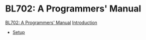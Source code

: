 # BL702: A Programmers' Manual

[BL702: A Programmers' Manual](title-page.md)
[Introduction](introduction.md)

- [Setup](./chapter_1.md)
